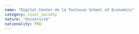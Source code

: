 ```yaml
---
name: "Digital Center de la Toulouse School of Economics"
category: civil_society
nature: "Université"
nationality: FRA
---
```

    